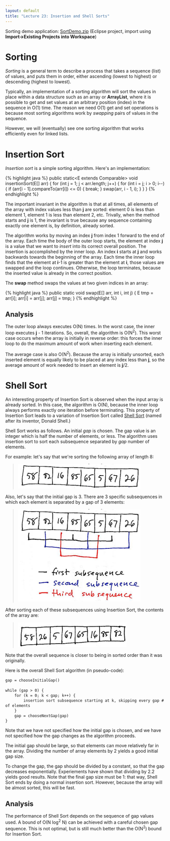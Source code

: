 ```yaml
---
layout: default
title: "Lecture 23: Insertion and Shell Sorts"
---
```


Sorting demo application: [SortDemo.zip](SortDemo.zip) (Eclipse project, import using **Import&rarr;Existing Projects into Workspace**)

Sorting
=======

*Sorting* is a general term to describe a process that takes a sequence (list) of values, and puts them in order, either ascending (lowest to highest) or descending (highest to lowest).

Typically, an implementation of a sorting algorithm will sort the values in place within a data structure such as an array or **ArrayList**, where it is possible to get and set values at an arbitrary position (index) in the sequence in O(1) time. The reason we need O(1) get and set operations is because most sorting algorithms work by *swapping* pairs of values in the sequence.

However, we will (eventually) see one sorting algorithm that works efficiently even for linked lists.

Insertion Sort
==============

*Insertion sort* is a simple sorting algorithm. Here's an implementation:

{% highlight java %}
public static<E extends Comparable<E>> void insertionSort(E[] arr) {
    for (int j = 1; j < arr.length; j++) {
        for (int i = j; i > 0; i--) {
            if (arr[i - 1].compareTo(arr[i]) <= 0) {
                break;
            }
            swap(arr, i - 1, i);
        }
    }
}
{% endhighlight %}

The important invariant in the algorithm is that at all times, all elements of the array with index values less than **j** are sorted: element 0 is less than element 1, element 1 is less than element 2, etc. Trivally, when the method starts and **j** is 1, the invariant is true because any sequence containing exactly one element is, by definition, already sorted.

The algorithm works by moving an index **j** from index 1 forward to the end of the array. Each time the body of the outer loop starts, the element at index **j** is a value that we want to *insert* into its correct overall position. The insertion is accomplished by the inner loop. An index **i** starts at **j** and works backwards towards the beginning of the array. Each time the inner loop finds that the element at **i**-1 is greater than the element at **i**, those values are swapped and the loop continues. Otherwise, the loop terminates, because the inserted value is already in the correct position.

The **swap** method swaps the values at two given indices in an array:

{% highlight java %}
public static<E> void swap(E[] arr, int i, int j) {
    E tmp = arr[i];
    arr[i] = arr[j];
    arr[j] = tmp;
}
{% endhighlight %}

Analysis
--------

The outer loop always executes O(N) times. In the worst case, the inner loop executes **j** - 1 iterations. So, overall, the algorithm is O(N<sup>2</sup>). This worst case occurs when the array is initially in reverse order: this forces the inner loop to do the maximum amount of work when inserting each element.

The average case is also O(N<sup>2</sup>). Because the array is initially unsorted, each inserted element is equally likely to be placed at any index less than **j**, so the average amount of work needed to insert an element is **j**/2.

Shell Sort
==========

An interesting property of Insertion Sort is observed when the input array is already sorted. In this case, the algorithm is O(N), because the inner loop always performs exactly one iteration before terminating. This property of Insertion Sort leads to a variation of Insertion Sort called [Shell Sort](http://en.wikipedia.org/wiki/Shell_sort) (named after its inventor, Donald Shell.)

Shell Sort works as follows. An initial *gap* is chosen. The gap value is an integer which is half the number of elements, or less. The algorithm uses insertion sort to sort each subsequence separated by *gap* number of elements.

For example: let's say that we're sorting the following array of length 8:

> ![image](figures/lecture23-fig1.png)

Also, let's say that the initial gap is 3. There are 3 specific subsequences in which each element is separated by a gap of 3 elements:

> ![image](figures/lecture23-fig2.png)

After sorting each of these subsequences using Insertion Sort, the contents of the array are:

> ![image](figures/lecture23-fig3.png)

Note that the overall sequence is closer to being in sorted order than it was originally.

Here is the overall Shell Sort algorithm (in pseudo-code):

    gap = chooseInitialGap()

    while (gap > 0) {
        for (k = 0; k < gap; k++) {
            insertion sort subsequence starting at k, skipping every gap # of elements
        }
        gap = chooseNextGap(gap)
    }

Note that we have not specified how the initial gap is chosen, and we have not specified how the gap changes as the algorithm proceeds.

The initial gap should be large, so that elements can move relatively far in the array. Dividing the number of array elements by 2 yields a good initial gap size.

To change the gap, the gap should be divided by a constant, so that the gap decreases exponentially. Experiements have shown that dividing by 2.2 yields good results. Note that the final gap size must be 1: that way, Shell Sort ends by doing a normal insertion sort. However, because the array will be almost sorted, this will be fast.

Analysis
--------

The performance of Shell Sort depends on the sequence of gap values used. A bound of O(N log<sup>2</sup> N) can be achieved with a careful chosen gap sequence. This is not optimal, but is still much better than the O(N<sup>2</sup>) bound for Insertion Sort.
